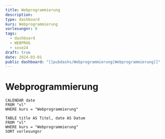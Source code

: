 ```yaml
---
title: Webprogrammierung
description: 
type: dashboard
kurs: Webprogrammierung
vorlesungnr: 0
tags:
  - dashboard
  - WEBPROG
  - sose24
draft: true
date: 2024-03-01
public dashboard: "[[pubdashs/Webprogrammierung|Webprogrammierung]]"
---
```


# Webprogrammierung

```dataview
CALENDAR date
FROM "vl"
WHERE kurs = "Webprogrammierung"
```

```dataview
TABLE title AS Titel, date AS Datum
FROM "vl"
WHERE kurs = "Webprogrammierung"
SORT vorlesungnr
```
